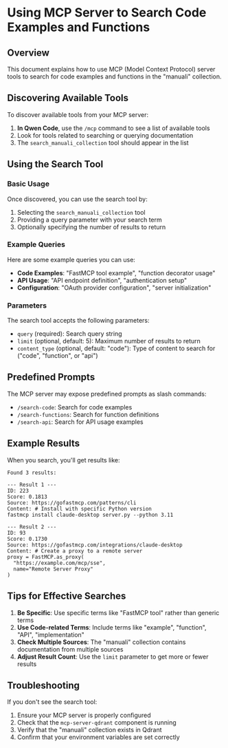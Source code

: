 # Using MCP Server to Search Code Examples and Functions

## Overview

This document explains how to use MCP (Model Context Protocol) server tools to search for code examples and functions in the "manuali" collection.

## Discovering Available Tools

To discover available tools from your MCP server:

1. **In Qwen Code**, use the `/mcp` command to see a list of available tools
2. Look for tools related to searching or querying documentation
3. The `search_manuali_collection` tool should appear in the list

## Using the Search Tool

### Basic Usage

Once discovered, you can use the search tool by:

1. Selecting the `search_manuali_collection` tool
2. Providing a query parameter with your search term
3. Optionally specifying the number of results to return

### Example Queries

Here are some example queries you can use:

- **Code Examples**: "FastMCP tool example", "function decorator usage"
- **API Usage**: "API endpoint definition", "authentication setup"
- **Configuration**: "OAuth provider configuration", "server initialization"

### Parameters

The search tool accepts the following parameters:

- `query` (required): Search query string
- `limit` (optional, default: 5): Maximum number of results to return
- `content_type` (optional, default: "code"): Type of content to search for ("code", "function", or "api")

## Predefined Prompts

The MCP server may expose predefined prompts as slash commands:

- `/search-code`: Search for code examples
- `/search-functions`: Search for function definitions
- `/search-api`: Search for API usage examples

## Example Results

When you search, you'll get results like:

```
Found 3 results:

--- Result 1 ---
ID: 223
Score: 0.1813
Source: https://gofastmcp.com/patterns/cli
Content: # Install with specific Python version
fastmcp install claude-desktop server.py --python 3.11

--- Result 2 ---
ID: 93
Score: 0.1730
Source: https://gofastmcp.com/integrations/claude-desktop
Content: # Create a proxy to a remote server
proxy = FastMCP.as_proxy(
  "https://example.com/mcp/sse", 
  name="Remote Server Proxy"
)
```

## Tips for Effective Searches

1. **Be Specific**: Use specific terms like "FastMCP tool" rather than generic terms
2. **Use Code-related Terms**: Include terms like "example", "function", "API", "implementation"
3. **Check Multiple Sources**: The "manuali" collection contains documentation from multiple sources
4. **Adjust Result Count**: Use the `limit` parameter to get more or fewer results

## Troubleshooting

If you don't see the search tool:

1. Ensure your MCP server is properly configured
2. Check that the `mcp-server-qdrant` component is running
3. Verify that the "manuali" collection exists in Qdrant
4. Confirm that your environment variables are set correctly